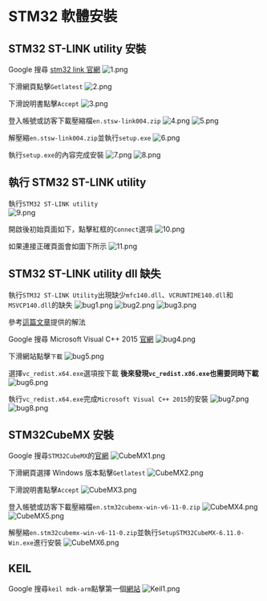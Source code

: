 # STM32 軟體安裝  
## STM32 ST-LINK utility 安裝  
Google 搜尋 [stm32 link 官網](https://www.st.com/en/development-tools/stsw-link004.html)
![1.png](1.png "1.png")  
  
下滑網頁點擊`Getlatest`
![2.png](2.png "2.png")
  
下滑說明書點擊`Accept`
![3.png](3.png "3.png")
  
登入帳號或訪客下載壓縮檔`en.stsw-link004.zip`
![4.png](4.png "4.png")
![5.png](5.png "5.png")
  
解壓縮`en.stsw-link004.zip`並執行`setup.exe`
![6.png](6.png "6.png")
  
執行`setup.exe`的內容完成安裝
![7.png](7.png "7.png")
![8.png](8.png "8.png")
  
## 執行 STM32 ST-LINK utility  
執行`STM32 ST-LINK utility`  
![9.png](9.png "9.png")
  
開啟後初始頁面如下，點擊紅框的`Connect`選項
![10.png](10.png "10.png")
  
如果連接正確頁面會如圖下所示
![11.png](11.png "11.png")
  
## STM32 ST-LINK utility dll 缺失  
執行`STM32 ST-LINK Utility`出現缺少`mfc140.dll`、`VCRUNTIME140.dll`和`MSVCP140.dll`的缺失
![bug1.png](bug1.png "bug1.png")
![bug2.png](bug2.png "bug2.png")
![bug3.png](bug3.png "bug3.png")
  
參考[這篇文章](https://community.st.com/t5/stm32-mcus-boards-and-hardware/i-downloaded-the-application-stsw-link004-stm-32-st-link-utility/td-p/180989)提供的解法  
  
Google 搜尋 Microsoft Visual C++ 2015 [官網](https://www.microsoft.com/zh-tw/download/details.aspx?id=48145)
![bug4.png](bug4.png "bug4.png")
  
下滑網站點擊`下載`
![bug5.png](bug5.png "bug5.png")
  
選擇`vc_redist.x64.exe`選項按下載
**後來發現`vc_redist.x86.exe`也需要同時下載**
![bug6.png](bug6.png "bug6.png")
  
執行`vc_redist.x64.exe`完成`Microsoft Visual C++ 2015`的安裝
![bug7.png](bug7.png "bug7.png")
![bug8.png](bug8.png "bug8.png")
  
## STM32CubeMX 安裝  
Google 搜尋`STM32CubeMX`的[官網](https://www.st.com/en/development-tools/stm32cubemx.html)
![CubeMX1.png](CubeMX1.png "CubeMX1.png")
  
下滑網頁選擇 Windows 版本點擊`Getlatest`
![CubeMX2.png](CubeMX2.png "CubeMX2.png")
  
下滑說明書點擊`Accept`
![CubeMX3.png](CubeMX3.png "CubeMX3.png")
  
登入帳號或訪客下載壓縮檔`en.stm32cubemx-win-v6-11-0.zip`
![CubeMX4.png](CubeMX4.png "CubeMX4.png")
![CubeMX5.png](CubeMX5.png "CubeMX5.png")
  
解壓縮`en.stm32cubemx-win-v6-11-0.zip`並執行`SetupSTM32CubeMX-6.11.0-Win.exe`進行安裝
![CubeMX6.png](CubeMX6.png "CubeMX6.png")
  
## KEIL  
Google 搜尋`keil mdk-arm`點擊第一個[網站](https://www.arm.com/zh-TW/products/development-tools/embedded-and-software/keil-mdk)
![Keil1.png](Keil1.png "Keil1.png")
  

